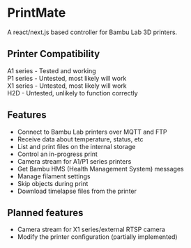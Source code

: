 # PrintMate
A react/next.js based controller for Bambu Lab 3D printers. 

## Printer Compatibility
A1 series - Tested and working\
P1 series - Untested, most likely will work\
X1 series - Untested, most likely will work\
H2D - Untested, unlikely to function correctly

## Features
* Connect to Bambu Lab printers over MQTT and FTP
* Receive data about temperature, status, etc
* List and print files on the internal storage
* Control an in-progress print
* Camera stream for A1/P1 series printers
* Get Bambu HMS (Health Management System) messages
* Manage filament settings
* Skip objects during print
* Download timelapse files from the printer

## Planned features
* Camera stream for X1 series/external RTSP camera
* Modify the printer configuration (partially implemented)
